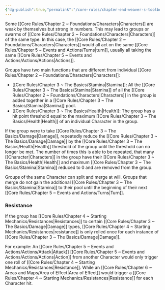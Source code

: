 ```yaml
---
{"dg-publish":true,"permalink":"/core-rules/chapter-end-weaver-s-toolbox/wip-groups/"}
---
```


Some [[Core Rules/Chapter 2 ~ Foundations/Characters\|Characters]] are weak by themselves but strong in numbers. This may lead to groups or swarms of [[Core Rules/Chapter 2 ~ Foundations/Characters\|Characters]] of the same type. In this case, the [[Core Rules/Chapter 2 ~ Foundations/Characters\|Characters]] would all act on the same [[Core Rules/Chapter 5 ~ Events and Actions/Turns\|turn]], usually all taking the same [[Core Rules/Chapter 5 ~ Events and Actions/Actions/Actions\|Actions]].

Groups have two main functions that are different from individual [[Core Rules/Chapter 2 ~ Foundations/Characters\|Characters]]:
- [[Core Rules/Chapter 3 ~ The Basics/Stamina\|Stamina]]: All the [[Core Rules/Chapter 3 ~ The Basics/Stamina\|Stamina]] of all the [[Core Rules/Chapter 2 ~ Foundations/Characters\|Characters]] in the group is added together in a [[Core Rules/Chapter 3 ~ The Basics/Stamina\|Stamina]] pool.
- [[Core Rules/Chapter 3 ~ The Basics/Health\|Health]]: The group has a hit point threshold equal to the maximum [[Core Rules/Chapter 3 ~ The Basics/Health\|Health]] of an individual Character in the group.

If the group were to take [[Core Rules/Chapter 3 ~ The Basics/Damage\|Damage]], repeatedly reduce the [[Core Rules/Chapter 3 ~ The Basics/Damage\|Damage]] by the [[Core Rules/Chapter 3 ~ The Basics/Health\|Health]] threshold of the group until the threshold can no longer be met. The number of times this is able to be repeated, that many [[Character\|Characters]] in the group have their [[Core Rules/Chapter 3 ~ The Basics/Health\|Health]] and maximum [[Core Rules/Chapter 3 ~ The Basics/Stamina\|Stamina]] reduced to 0 and are removed from the group.

Groups of the same Character can split and merge at will. Groups that merge do not gain the additional [[Core Rules/Chapter 3 ~ The Basics/Stamina\|Stamina]] to their pool until the beginning of their next [[Core Rules/Chapter 5 ~ Events and Actions/Turns\|Turn]].
### Resistance
If the group has [[Core Rules/Chapter 4 ~ Starting Mechanics/Resistances\|Resistances]] to certain [[Core Rules/Chapter 3 ~ The Basics/Damage\|Damage]] types, [[Core Rules/Chapter 4 ~ Starting Mechanics/Resistances\|resistance]] is only rolled once for each instance of [[Core Rules/Chapter 3 ~ The Basics/Damage\|Damage]].

For example: An [[Core Rules/Chapter 5 ~ Events and Actions/Actions/Attack\|Attack]] [[Core Rules/Chapter 5 ~ Events and Actions/Actions/Actions\|Action]] from another Character would only trigger one roll of [[Core Rules/Chapter 4 ~ Starting Mechanics/Resistances\|Resistance]]. While an [[Core Rules/Chapter 6 ~ Areas and Maps/Area of Effect\|Area of Effect]] would trigger a [[Core Rules/Chapter 4 ~ Starting Mechanics/Resistances\|Resistance]] for each Character hit.